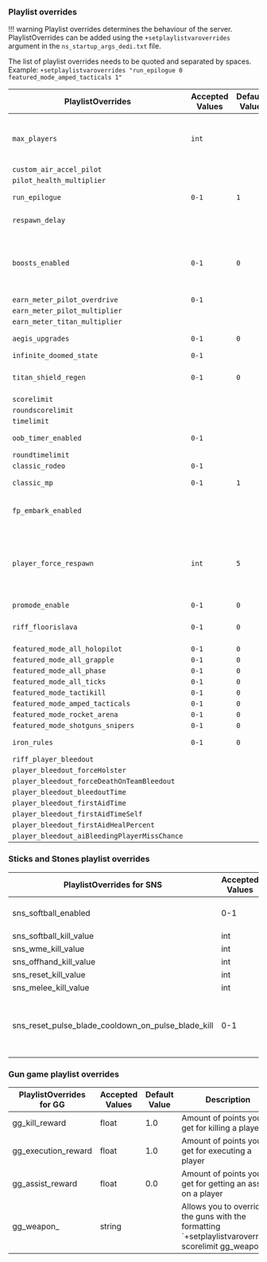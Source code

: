 ### Playlist overrides

!!! warning
    Playlist overrides determines the behaviour of the server. PlaylistOverrides can be added using the `+setplaylistvaroverrides` argument in the `ns_startup_args_dedi.txt` file.

The list of playlist overrides needs to be quoted and separated by spaces.\
Example: `+setplaylistvaroverrides "run_epilogue 0 featured_mode_amped_tacticals 1"`


| PlaylistOverrides                            | Accepted Values | Default Value | Description                                                                                                         |
| -------------------------------------------- | --------------- | ------------- | ------------------------------------------------------------------------------------------------------------------- |
| `max_players`                                | `int`           |               | Needs to be in combination with the [`-maxplayersplaylist`](startup-args.md) flag                                   |
| `custom_air_accel_pilot`                     |                 |               |                                                                                                                     |
| `pilot_health_multiplier`                    |                 |               |                                                                                                                     |
| `run_epilogue`                               | `0-1`           | `1`           | Enables escape dropship                                                                                             |
| `respawn_delay`                              |                 |               | Delay before respawn                                                                                                |
| `boosts_enabled`                             | `0-1`           | `0`           | Disable boosts. Doesn't disable Titanmeter. Note that unlike the name suggests `1` disables boosts                  |
| `earn_meter_pilot_overdrive`                 | `0-1`           |               |                                                                                                                     |
| `earn_meter_pilot_multiplier`                |                 |               |                                                                                                                     |
| `earn_meter_titan_multiplier`                |                 |               |                                                                                                                     |
| `aegis_upgrades`                             | `0-1`           | `0`           | Enable titan aegis upgrades                                                                                         |
| `infinite_doomed_state`                      | `0-1`           |               |                                                                                                                     |
| `titan_shield_regen`                         | `0-1`           | `0`           | Enable regenerating titan shields                                                                                   |
| `scorelimit`                                 |                 |               |                                                                                                                     |
| `roundscorelimit`                            |                 |               |                                                                                                                     |
| `timelimit`                                  |                 |               |                                                                                                                     |
| `oob_timer_enabled`                          | `0-1`           |               | Out of bounds timer enable                                                                                          |
| `roundtimelimit`                             |                 |               |                                                                                                                     |
| `classic_rodeo`                              | `0-1`           |               |                                                                                                                     |
| `classic_mp`                                 | `0-1`           | `1`           | Enables intro dropship                                                                                              |
| `fp_embark_enabled`                          |                 |               | First person embark and terminations                                                                                |
| `player_force_respawn`                       | `int`           | `5`           | Forces players to respawn after the respawn button has been shown for x seconds. `-1` to disable forced respawning. |
| `promode_enable`                             | `0-1`           | `0`           |                                                                                                                     |
| `riff_floorislava`                           | `0-1`           | `0`           | Covers the whole map with deadly electric smoke                                                                     |
| `featured_mode_all_holopilot`                | `0-1`           | `0`           |                                                                                                                     |
| `featured_mode_all_grapple`                  | `0-1`           | `0`           |                                                                                                                     |
| `featured_mode_all_phase`                    | `0-1`           | `0`           |                                                                                                                     |
| `featured_mode_all_ticks`                    | `0-1`           | `0`           |                                                                                                                     |
| `featured_mode_tactikill`                    | `0-1`           | `0`           |                                                                                                                     |
| `featured_mode_amped_tacticals`              | `0-1`           | `0`           |                                                                                                                     |
| `featured_mode_rocket_arena`                 | `0-1`           | `0`           |                                                                                                                     |
| `featured_mode_shotguns_snipers`             | `0-1`           | `0`           |                                                                                                                     |
| `iron_rules`                                 | `0-1`           | `0`           | Disables ejection and disembark                                                                                     |
| `riff_player_bleedout`                       |                 |               |                                                                                                                     |
| `player_bleedout_forceHolster`               |                 |               |                                                                                                                     |
| `player_bleedout_forceDeathOnTeamBleedout`   |                 |               |                                                                                                                     |
| `player_bleedout_bleedoutTime`               |                 |               |                                                                                                                     |
| `player_bleedout_firstAidTime`               |                 |               |                                                                                                                     |
| `player_bleedout_firstAidTimeSelf`           |                 |               |                                                                                                                     |
| `player_bleedout_firstAidHealPercent`        |                 |               |                                                                                                                     |
| `player_bleedout_aiBleedingPlayerMissChance` |                 |               |                                                                                                                     |

### Sticks and Stones playlist overrides

| PlaylistOverrides for SNS                          | Accepted Values | Default Value | Description                                                                                    |
| -------------------------------------------------- | --------------- | ------------- | ---------------------------------------------------------------------------------------------- |
| sns_softball_enabled                               | 0-1             | 0             | Enables Softball usage                                                                         |
| sns_softball_kill_value                            | int             | 10            |                                                                                                |
| sns_wme_kill_value                                 | int             | 10            |                                                                                                |
| sns_offhand_kill_value                             | int             | 10            |                                                                                                |
| sns_reset_kill_value                               | int             | 5             |                                                                                                |
| sns_melee_kill_value                               | int             | 5             |                                                                                                |
| sns_reset_pulse_blade_cooldown_on_pulse_blade_kill | 0-1             | 1             | Enables getting Pulse Blade back after a Pulse Blade kill                                      |

### Gun game playlist overrides

| PlaylistOverrides for GG                   | Accepted Values | Default Value | Description                                                                                    |
| ------------------------------------------ | --------------- | ------------- | ---------------------------------------------------------------------------------------------- |
| gg_kill_reward                             | float           | 1.0           | Amount of points you get for killing a player                                                  |
| gg_execution_reward                        | float           | 1.0           | Amount of points you get for executing a player                                                |
| gg_assist_reward                           | float           | 0.0           | Amount of points you get for getting an assist on a player                                     |
| gg_weapon_                                 | string          |               | Allows you to override the guns with the formatting `+setplaylistvaroverrides scorelimit <weaponCount> gg_weapon_<index> <offhandSlotOr-1>|<weaponClassName>|<weaponMods>`. Syncs with client   |